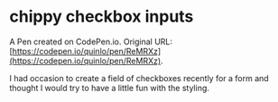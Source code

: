 # chippy checkbox inputs

A Pen created on CodePen.io. Original URL: [https://codepen.io/quinlo/pen/ReMRXz](https://codepen.io/quinlo/pen/ReMRXz).

I had occasion to create a field of checkboxes recently for a form and thought I would try to have a little fun with the styling.